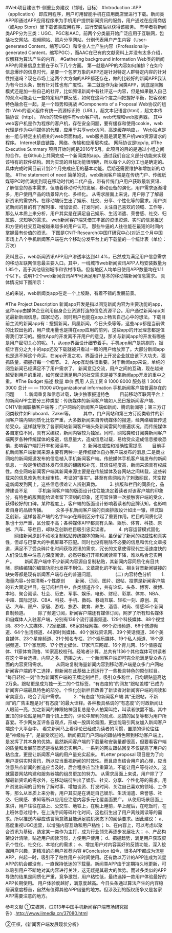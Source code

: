 #Web项目建议书-侧重业务建议（领域，目标）
#Introduction :APP（application）
即应用程序，用户可用智能手机在应用商店里进行下载。新闻类APP即通过APP应用程序来为手机用户提供新闻资讯的服务，用户通过在应用商店（或App Store）里下载该类应用程序，进行安装后以获得该服务。
有学者将新闻类APP分为三类：UGC、PGC和AAC。前两个分类最开始广泛应用于互联网，包括社交网站、视频网站、照片分享网站，分别代表用户产生内容（User-generated Content，缩写UGC）和专业人士产生内容（Professionally-generated Content，缩写PGC），而AAC在已有的文献资料上并没有太多介绍，仅解释为算法产生的内容。
#Gathering background information
Web类的新闻APP的背景信息主要在于以下几个方面。
第一就是APP的内容如何编排？在如今信息爆炸的信息时代，是要一个包罗万象的APP还是针对特定人群特定内容的针对性推送吗？现在市场上这两个大方向的APP都还存在，做的比较好的新闻APP我认为有今日头条，既有针对性也有广度性。
第二就是作为新闻类APP，到底是照搬模式还是加一些自己的社评，比如腾讯新闻中有社评这一内容，但是如果融入自己的观点可能会让一些特定用户群反感，如何在这两个度之间把握好平衡，把客观和特色融合在一起，是一个趋势和挑战
#Components of a Proposal
Web协议的组件:
Web的语义组件有统一资源标识符（URL），超文本记语言(html），超文本传输协议（http）。
Web的软件组件有web客户机，web代理和web服务器。
其中web客户机是作为程序的客户机，存在安全问题，要有缓存和使用cookie，web代理是作为中间媒体的代理，应用于共享web访问，高速缓存响应，。
Web站点是由一组与特定主机相关的web页面构成，web服务器是满足客户机web资源请求的程序。
Internet是由链路、网络、传输和应用层构成。
网际协议是tcp/ip,
#The Executive Summary 
项目开始时间是2016年5月。此项目的目的是通过小组之间的合作，在Github上共同完成一个新闻类的app。通过我们自定义部分功能来实现该特有的软件结构。因为实现的目标功能很明确，所以每个人的分工也是确定的。
具体完成时间目前计划2个月完成应用的基本功能。后期还需要维护和增加新的功能。
#The statement of need
简单的说，web新闻客户端是在传统门户、传统纸媒等PC时代演变到现在移动时代的二代产品，带有传统门户用户获取最新资讯、了解信息的基本需求，但随着移动时代的发展，移动设备的演化，用户需求逐渐增多，用户使用产品的场景碎片化、多样化。
从需求层面上来说，用户除了了解最新资讯的需求外，在移动端衍生出了娱乐、社交、分享、个性化等的需求。用户浏览新闻的目的有了解时事、增加谈资、打发时间、关注自己喜欢的领域、工作等，那么从本质上来分析，用户其实是在满足自己娱乐、生活消遣、荣誉感、社交、归属感、求知等的需求。
web新闻客户端凭借其丰富的资讯资源、实时的信息推送和方便的社交互动被越来越多的用户认可。
那些牛逼的人往往能在最短的时间内掌握最有价值的资讯，
下图是CNIT-Research(中国IT研究中心)对近三个月中国市场上八个手机新闻客户端在六个移动分发平台上的下载量的一个统计表（单位：万次）
 
资料显示，web新闻资讯APP用户渗透率达到41.4%，已然成为满足用户信息需求的移动互联网信息最主要入口。其中，一线城市web新闻资讯APP人均安装数量为1.85个，高于其他级别城市和农村市场。但各地区人均单日使用APP数量均在1.11个以下。说明1-2个web新闻资讯APP可满足用户基本的移动端新闻信息需求。
具体情况如下图所示：
 
总的来说，web新闻类app在走一个上坡路，有着不错的发展前景。

#The Project Description
新闻app开发是指以阅览新闻内容为主要功能的app，这种app由媒体企业利用自身企业资源打造的信息资源平台。用户通过新闻app浏览最新新闻信息，国家动态，同时用户也能在app上畅言自己心中的想法。下载目前主流的新闻app有：搜狐新闻，凤凰新闻，今日头条等等，这些app都是当前做的比较出色的，用户使用量也是排在app应用的前列，这些app的开发理念都是值得我们学习的。细纹App的开发离不开用户的意见，那关与新闻app的开发有哪些是用户密切关心的呢。
1，从app界面设计细节着手。手机app用户是挑剔的，据统计百分之九十的app还没下载就被只看过一眼的用户给放弃了。大部分新闻app也是逃不掉这个命运，在app开发之初，界面设计上开发企业就应该下大功夫，狠抓质量，把握好每一个细节。
2，App互动性很重要。对于新闻app来说，单纯的阅览新闻已经满足不了用户需求了。
新闻意见交流，用户之间的互动，现在越来越受到用户的重视，如何保证满足用户的社交需求是接下来新闻app开发的重中之重。
#The Budget
      描述	      数量	      单价	       费用
     人员工资	     8	    1000	      8000
      服务器	     1	    3000	      3000
      总计	      —	     —	      11000
#Organizational information
手机新闻客户端普遍存在的问题
　　1. 新闻重复和信息过载，缺少独家报道特色
　　目前移动互联网平台上的新闻APP主要分三种类型：传统媒体的新闻客户端如人民日报新闻客户端、CNTV新闻联播客户端等；门户网站的新闻客户端如新闻、腾讯新闻等；第三方订阅类软件如Flipboard、Zaker等。
　　其中，门户网站和第三方订阅类软件的新闻客户端内容同质化比较严重，大多数新闻来自传统媒体的报道，经网络编辑传送给受众。这样就导致了各家网站新闻客户端头条新闻雷同的普遍状况，而传统媒体各自定位不同，具有采编权，新闻内容较为独家。同时，网站类和订阅类新闻客户端网罗各种传统媒体的报道，信息量大，造成信息过载，易给受众造成信息接收恐惧，影响客户端打开率和阅读率。
　　2. 新闻权威性和准确性需提高
　　目前手机新闻客户端新闻来源主要有两种:一是传统媒体自办客户端发布的消息;二是商业网站的新闻频道发布的信息植入手机新闻客户端。传统媒体手机客户端发布的新闻信息，一般是传统媒体发布信息的翻版和补充，其信任程度高，新闻来源具有权威性。商业网站新闻客户端其新闻来源主要是在传统媒体及各网站之间转载，这些转载来的信息难免有未经审核、考证的“事实”。甚至有些网站为了刺激网民，凭空捏造新闻发到网上，这些信息很难让人辨别真伪。
　　3. 排版和栏目的同质化，品牌建设不足
　　手机新闻客户端的版面设计往往能决定着读者对该客户端的印象分，有特色的版面能给读者留下深刻的印象，还可留住第一次接触客户端的受众，获得较好的口碑。某种程度上，客户端的版面设计影响着读者的品牌认知，也影响着自身的品牌传播。
　　众多手机新闻客户端的页面排版设计如出一辙，样式缺乏创新，这样各客户端的名字logo在辨别区分中起了重要作用。栏目的同质化现象也十分严重，区分度不高；各种媒体APP都具有头条、娱乐、体育、科技、原创、汽车、等栏目，却缺乏创新栏目吸引忠实读者。
　　4. 内容运营模式固化
　　网络新闻原封不动地复制粘贴传统媒体的新闻，虽保留了新闻的权威性和真实性，但却与巴掌大的手机屏幕不匹配。同时也没有剔除不必要的信息和优化文章报道，满足不了受众碎片化时间获取资讯的需求，冗长的文章使得现代生活速度快的人们没法集中注意力深度阅读，必然导致打开率和阅读率下降，难以粘合忠实用户。
　　新闻客户端中不少新闻内容源自复制粘贴，其新闻内容同质化有目共睹，网络编辑的编辑功能也发挥不到位。文章简化的不到位、相关背景新闻链接的缺失等都是现有新闻客户端存在的普遍问题。
　　
　　(二) 内容特色分析
　　1. 海量内容+分类清晰+个性原创 
　　新闻、订阅、图片、跟帖、投票是新闻客户端的五大固定栏目。在订阅栏目中，各类频道齐全，共有论坛、头条、博客、微博、本地、聚合阅读、社会、历史、军事、娱乐、电影、财经、彩票、体育、NBA、中超、国际足球、CBA、科技、手机、数码、移动互联、轻松一刻、原创、真话、汽车、房产、家居、游戏、旅游、教育、养生、酒香、时尚、情感35个新闻自制频道。
　　除了频道订阅，新闻客户端还有媒体订阅，网罗了所有知名媒体和自媒体人入驻客户端，分别有136个流行漫画频道、129个科技媒体、88个视觉网、83个人文媒体、72家纸媒、68家财经网媒、66个资讯频道、66个旅游频道、64个生活频道、44家时尚媒体、40个游戏资讯网、39个笑话频道、36个美食媒体、23个星座频道、21个知名专栏、21个娱乐媒体、19个私人频道、18个原创频道、17个家居网、17个历史媒体、17家汽车网媒、16个育儿网、15个情感媒体、11家体育网络、10家高校校刊。经笔者计算，总共有1136个其他媒体可供读者在这个平台选择，内容之多、范围之大，一个新闻客户端即可完全能满足受众各方面的内容资讯需求。
　　从网站复制海量新闻内容到移动客户端是众多门户网站新闻客户端的不二选择，但新闻在此基础上还运行了一些极具特色的原创栏目。 “每日轻松一刻”作为新闻客户端的王牌定制栏目，吸引众多粉丝，日均跟贴量高达2万条。跟帖更是成为独一无二的个性标签，“有态度的”的网友“跟帖盖楼”已成为新闻客户端最具特色的部分。个性化创新栏目改善了新读者对新闻客户端的阅读和审美疲劳，粘合了用户需求。
　　2. “有态度”的新闻客户端
其“无跟帖，不新闻”的广告主题是对“有态度”的最大诠释。各种极具格调的“有态度”的时政新闻让人眼前一亮，加之新闻的神跟帖神回复总是令人拍案叫绝，叫读者欲罢不能。其中置顶的评论贴是用户自个顶上去的，评论中犀利的观点、恶搞的回复等都为用户所喜爱。不少网友互评各自观点，形成一股舆论氛围，更加能吸引网友加入新闻客户端这个大平台中。
看完新闻马上看评论已经成为读者的习惯，置顶的评论往往是“神级帖子”，是最受欢迎的。新闻把其门户网站的跟帖特色带到移动客户端上，是发挥了其本身的优势。虽然新闻客户端的下载量和安装量都很高，但要看客户端的质量和发展前景还是得依赖忠实用户。一系列的网友跟帖回复不仅提高了用户的粘合度，更是让新闻客户端的用户量充实起来。
#Letter proposal
项目是为了向用户提供实时资讯，所以应当重视新闻的时效性。而且应当结合用户的心理，应当注意热点新闻的推送应当及时，后台程序应当注重算法，不能让用户等待过久，这就需要网站构建和服务器端的组员更加的努力。
从需求层面上来说，用户除了了解最新资讯的需求外，在移动端衍生出了娱乐、社交、分享、个性化等的需求。用户浏览新闻的目的有了解时事、增加谈资、打发时间、关注自己喜欢的领域、工作等，那么从本质上来分析，用户其实是在满足自己娱乐、生活消遣、荣誉感、社交、归属感、求知等所以应用应注意内容多元化覆盖面要广。
从使用场景层面上来讲，用户往往在路上、公交车、地铁上，在晚上睡前，早上醒后，在吃饭时，在上班休息过程中，在上洗手间等碎片化时间，这也衍生出了用户离线阅读等的需求。所以推送内容应该言简意赅且能满足脱机状态下的阅读要求。因此建议：
a、高度重视UGC运营，以增强内容互动和用户粘性；
b、在内容上，可以考虑以聚合资讯为基础，选定某一类作为主打，成为行业领先再逐步发展壮大；
c、产品构架设计清晰，贴近用户阅读习惯，方便用户使用；
d、把握趋势，满足用户获取资讯个性化、社交化、本地化的需求；
e、增加用户对内容喜好的反馈功能，深入挖掘用户兴趣，更精准的向用户推荐内容
#Conclusion
如今，很多APP都成为流星APP，兴起一时，吸引不了粘性用户长时间使用。还有数以万计的APP连成为流星APP的机会都没有，一直保持低迷的下载量。新闻类APP由于定期持久地更新，可以吸引用户不断地对其内容进行关注，这无疑是其最大的优势。而过多类似的APP导致的结果是同质化严重，竞争激烈，用户粘性低，最终选择一款用户体验最好的APP长期使用。
用户体验度越好，满意度越高。今日头条通过算法产生的内容稳居满意度榜首，自然有值得其他APP借鉴的地方。但涉及到的版权纷争又是各家APP需要注意的地方。

参考文献
①艾媒网，《2013年中国手机新闻客户端市场研究报告》.http://www.iimedia.cn/37080.html

②王棋，《新闻客户端发展现状分析》


